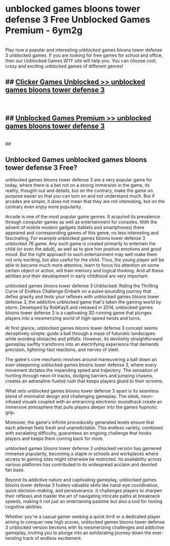 # unblocked games bloons tower defense 3  Free Unblocked Games Premium - 6ym2g <br>
<br>
Play now a popular and interesting unblocked games bloons tower defense 3 unblocked games. If you are looking for free games for school and office, then our Unblocked Games WTF site will help you. You can choose cool, crazy and exciting unblocked games of different genres!


## ##  [Clicker Games Unblocked >> unblocked games bloons tower defense 3](http://freeplayer.one?title=unblocked_games_bloons_tower_defense_3&ref=UGames)
  <br>

##  ## [Unblocked Games Premium >> unblocked games bloons tower defense 3](http://freeplayer.one?title=unblocked_games_bloons_tower_defense_3&ref=UGames)
  <br>
  ##



## Unblocked Games unblocked games bloons tower defense 3 Free?

unblocked games bloons tower defense 3 are a very popular game for today, where there is a bet not on a strong immersion in the game, its reality, thought-out and details, but on the contrary, make the game on purpose easier so that you can turn on and not understand much. But if arcades are simple, it does not mean that they are not interesting, but on the contrary even enjoy more popularity.

Arcade is one of the most popular game genres. It acquired its prevalence through computer games as well as entertainment for consoles. With the advent of mobile modern gadgets (tablets and smartphones) there appeared and corresponding games of this genre, no less interesting and fascinating. For example unblocked games bloons tower defense 3 unblocked 76 game. Any such game is created primarily to entertain the child (or even the adult), as well as to give him positive emotions and good mood. But the right approach to such entertainment may well make them not only exciting, but also useful for the child. Thus, the young player will be able to become much more attentive, learn to focus his attention on some certain object or action, will train memory and logical thinking. And all these abilities and their development in early childhood are very important.

unblocked games bloons tower defense 3 Unblocked: Riding the Thrilling Curve of Endless Challenge
Embark on a pulse-pounding journey that defies gravity and tests your reflexes with unblocked games bloons tower defense 3, the addictive unblocked game that's taken the gaming world by storm. Developed by RobKayS and released in 2014, unblocked games bloons tower defense 3 is a captivating 3D running game that plunges players into a mesmerizing world of high-speed twists and turns.

At first glance, unblocked games bloons tower defense 3 concept seems deceptively simple: guide a ball through a maze of futuristic landscapes while avoiding obstacles and pitfalls. However, its devilishly straightforward gameplay swiftly transforms into an electrifying experience that demands precision, lightning-fast reactions, and nerves of steel.

The game's core mechanic revolves around maneuvering a ball down an ever-steepening unblocked games bloons tower defense 3, where every movement dictates the impending speed and trajectory. The sensation of hurtling through neon-lit tracks, dodging barriers and jumping chasms, creates an adrenaline-fueled rush that keeps players glued to their screens.

What sets unblocked games bloons tower defense 3 apart is its seamless blend of minimalist design and challenging gameplay. The sleek, neon-infused visuals coupled with an entrancing electronic soundtrack create an immersive atmosphere that pulls players deeper into the games hypnotic grip.

Moreover, the game's infinite procedurally generated levels ensure that each attempt feels fresh and unpredictable. This endless variety, combined with escalating difficulty, guarantees an ongoing challenge that hooks players and keeps them coming back for more.

unblocked games bloons tower defense 3 unblocked version has garnered immense popularity, becoming a staple in schools and workplaces where access to gaming sites might otherwise be restricted. Its availability across various platforms has contributed to its widespread acclaim and devoted fan base.

Beyond its addictive nature and captivating gameplay, unblocked games bloons tower defense 3 fosters valuable skills like hand-eye coordination, quick decision-making, and perseverance. It challenges players to sharpen their reflexes and master the art of navigating intricate paths at breakneck speeds, making it not just an entertaining pastime but also a tool for honing cognitive abilities.

Whether you're a casual gamer seeking a quick thrill or a dedicated player aiming to conquer new high scores, unblocked games bloons tower defense 3 unblocked version beckons with its mesmerizing challenges and addictive gameplay, inviting you to plunge into an exhilarating journey down the ever-twisting track of endless excitement.
